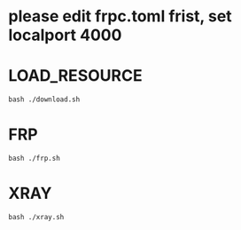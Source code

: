 # please edit frpc.toml frist, set localport 4000

# LOAD_RESOURCE
```
bash ./download.sh
```
# FRP
```
bash ./frp.sh
```
# XRAY
```
bash ./xray.sh
```
